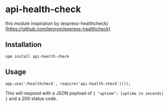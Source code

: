 # api-health-check
this module inspiration by (express-healthcheck)[https://github.com/lennym/express-healthcheck]


## Installation

```
npm install api-health-check
```

## Usage

```
app.use('/healthcheck', require('api-health-check')());
```

This will respond with a JSON payload of `{ "uptime": [uptime in seconds] }` and a 200 status code.
